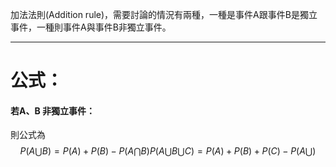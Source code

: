 加法法則(Addition rule)，需要討論的情況有兩種，一種是事件A跟事件B是獨立事件，一種則事件A與事件B非獨立事件。
- - -
# 公式：
#### 若A、B 非獨立事件：
則公式為
$$
P(A\bigcup B)=P(A)+P(B)-P(A \bigcap B)
P(A \bigcup B \bigcup C)=P(A)+P(B)+P(C)-P(A \bigcup)
$$
